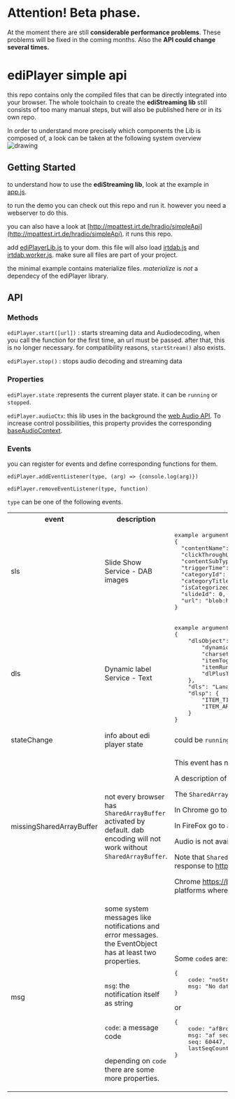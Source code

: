 # Attention! Beta phase.

At the moment there are still **considerable performance problems**.  These problems will be fixed in the coming months. Also the **API could change several times.**

# ediPlayer simple api

this repo contains only the compiled files that can be directly integrated into your browser. The whole toolchain to create the **ediStreaming lib** still consists of too many manual steps, but will also be published here or in its own repo.

In order to understand more precisely which components the Lib is composed of, a look can be taken at the following system overview
![drawing](https://docs.google.com/drawings/d/1iyQhElNmXxd967e9s1axMzjzui7aLsuNBgxVvDdP2AI/export/png)

## Getting Started
to understand how to use the **ediStreaming lib**, look at the example in [app.js](app.js).


to run the demo you can check out this repo and run it. however you need a webserver to do this. 


you can also have a look at [http://mpattest.irt.de/hradio/simpleApi](http://mpattest.irt.de/hradio/simpleApi). it runs this repo.

add [ediPlayerLib.js](ediPlayerLib.js) to your dom. this file will also load [irtdab.js](irtdab.js) and [irtdab.worker.js](irtdab.worker.js). make sure all files are part of your project.


the minimal example contains materialize files. *materialize* is *not* a dependecy of the ediPlayer library.

## API
### Methods

`ediPlayer.start([url])` : starts streaming data and Audiodecoding, when you call the function for the first time, an url must be passed. after that, this is no longer necessary. for compatibility reasons, `startStream()` also exists.

`ediPlayer.stop()` : stops audio decoding and streaming data 

### Properties


`ediPlayer.state` :represents the current player state. it can be `running` or `stopped`.

`ediPlayer.audioCtx`: this lib uses in the background the [web Audio API](https://developer.mozilla.org/en-US/docs/Web/API/Web_Audio_API). To increase control possibilities, this property provides the corresponding [baseAudioContext](https://developer.mozilla.org/en-US/docs/Web/API/BaseAudioContext).



### Events

you can register for events and define corresponding functions for them.

`ediPlayer.addEventListener(type, (arg) => {console.log(arg)})`

`ediPlayer.removeEventListener(type, function)`

`type` can be one of the following events.

<table>
<tr><th> event </th><th> description </th><th> argument </th><tr>
<tr><td> sls </td><td> Slide Show Service - DAB images </td><td>
<pre>
example argument:
{
  "contentName": "f851.jpg",
  "clickThroughUrl": "",
  "contentSubType": 1,
  "triggerTime": "now",
  "categoryId": 0,
  "categoryTitle": "",
  "isCategorized": false,
  "slideId": 0,
  "url": "blob:http://localhost:9000/99465a13-3c50-4768-a388-7c4586000391"
}
</pre>
</td></tr>
<tr><td> dls </td><td> Dynamic label Service - Text </td><td>

   
<pre>
example argument:
{
    "dlsObject": {
        "dynamicLabel": "Lana Del Rey - Video Games",
        "charset": 0,
        "itemToggle": true,
        "itemRunning": true,
        "dlPlusTags": {}
    },
    "dls": "Lana Del Rey - Video Games",
    "dlsp": {
        "ITEM_TITLE": "Video Games",
        "ITEM_ARTIST": "Lana Del Rey"
    }
}
</pre>


</td></tr>



<tr>
    <td> stateChange </td>
    <td> info about edi player state </td>
    <td>could be <code>running</code> or <code>stopped</code></td>

</tr>
<tr>
    <td> missingSharedArrayBuffer </td>
    <td> not every browser has <code>SharedArrayBuffer</code> activated by default. dab encoding will not work without <code>SharedArrayBuffer</code>.  </td>
    <td>
    
This event has no event-object as argument passed to the registered function.

A description of SharedArrayBuffer follows.

The <code>SharedArrayBuffer</code> object is not available.

In Chrome go to chrome://flags/#shared-array-buffer to enable this feature.

In FireFox go to about:config look for javascript.options.shared_memory and set it to true

Audio is not available in FireFox at the moment, but meta-data are coming in.


Note that <code>SharedArrayBuffer</code> was disabled by default in all major browsers on 5 January, 2018 in response to https://meltdownattack.com Spectre. 

Chrome https://bugs.chromium.org/p/chromium/issues/detail?id=821270 re-enabled it in v67 on platforms where its site-isolation feature is enabled to protect against Spectre-style vulnerabilities.
    
    
</td>
</tr>


<tr>
    <td> msg </td>
<td> some system messages like notifications and error messages. the EventObject has at least two properties.
<br><br>

<code>msg</code>: the notification itself as string 
<br><br>

<code>code</code>: a message code <br><br>

depending on <code>code</code> there are some more properties. 
</td>
<td>
<br>
<br>

Some <code>code</code>s are: <code>afBroken</code>, <code>noStreamData</code>, <code>audioZero</code>
<pre>
{
    code: "noStreamData"
    msg: "No data has been received from the streaming server for a few seconds. Is there a problem?"
}
</pre>

or

<pre>
{   
    code: "afBroken"
    msg: "af seq counter broken", 
    seq: 60447, 
    lastSeqCounter: 60445, 
}
</pre>

</td>
</tr>
</table>
